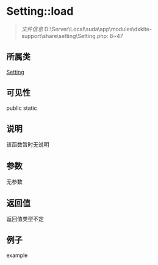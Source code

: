 # Setting::load



> *文件信息* D:\Server\Local\suda\app\modules\dxkite-support\share\setting\Setting.php: 8~47

## 所属类 

[Setting](../Setting.md)

## 可见性

 public static

## 说明

该函数暂时无说明


## 参数


无参数


## 返回值

返回值类型不定


## 例子

example